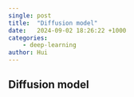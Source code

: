 ```yaml
---
single: post
title:  "Diffusion model"
date:   2024-09-02 18:26:22 +1000
categories: 
    - deep-learning
author: Hui
---
```


## Diffusion model 